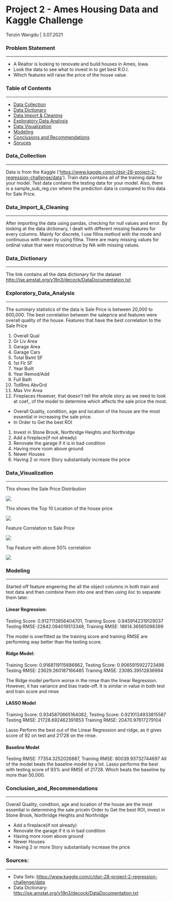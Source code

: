 # Project 2 - Ames Housing Data and Kaggle Challenge
Tenzin Wangdu | 3.07.2021

### Problem Statement
---
* A Realtor is looking to renovate and build houses in Ames, Iowa. 
* Look the data to see what to invest in to get best R.O.I. 
* Which features will raise the price of the house value.
    

### Table of Contents
---
- [Data Collection](#Data_Collection)
- [Data Dictionary](#Data_Dictionary)
- [Data Import & Cleaning](#Data_Import_&_Cleaning)
- [Exploratory Data Analysis](#Exploratory_Data_Analysis)
- [Data Visualization](#Data_Visualization)
- [Modeling](#Modeling)
- [Conclusions and Recommendations](#Conclusion_and_Recommendations)
- [Soruces](#Sources)

### Data_Collection
---
Data is from the Kaggle ('https://www.kaggle.com/c/dsir-28-project-2-regression-challenge/data'). Train data contains all of the training data for your model. Test data contains the testing data for your model. Also, there is a sample_sub_reg.csv where the prediction data is compared to this data for Sale Price.

### Data_Import_&_Cleaning
---
After importing the data using pandas, checking for null values and error. By looking at the data dictionary, I dealt with different missing features for every columns. Mainly for discrete, I use fillna method with the mode and continuous with mean by using fillna. There are many missing values for ordinal value that were misconstrue by NA with missing values.

### Data_Dictionary
---
The link contains all the data dictionary for the dataset
http://jse.amstat.org/v19n3/decock/DataDocumentation.txt

### Exploratory_Data_Analysis
---
The summary statistics of the data is Sale Price is between 20,000 to 600,000. The best correlation between the saleprice and features were overall quality of the house. 
Features that have the best correlation to the Sale Price
1. Overall Qual
2. Gr Liv Area
3. Garage Area  
4. Garage Cars
5. Total Bsmt SF
6. 1st Flr SF
7. Year Built
8. Year Remod/Add
9. Full Bath 
10. TotRms AbvGrd 
11. Mas Vnr Area
12. Fireplaces
However, that doesn't tell the whole story as we need to look at coef_ of the model to determine which affects the sale price the most. 
- Overall Quality, condition, age and location of the house are the most essential in increasing the sale price.
- In Order to Get the best ROI
1. Invest in Stone Brook, Northridge Heights and Northridge
2. Add a fireplace(if not already)
3. Renovate the garage if it is in bad condition
4. Having more room above ground
5. Newer Houses
6. Having 2 or more Story substantially increase the price

### Data_Visualization
---
This shows the Sale Price Distribution

<img
     src = "https://github.com/tw1270/AMES-HOUSING-DATA-SALE-PRICE-PREDICTION/blob/main/Images/price_distribution.png" style = '' style="float: left; margin: 20px; height: 55px">

This shows the Top 10 Location of the house price

<img
     src = "https://github.com/tw1270/AMES-HOUSING-DATA-SALE-PRICE-PREDICTION/blob/main/Images/location.png" style = '' style="float: left; margin: 20px; height: 55px">

Feature Correlation to Sale Price

<img
     src = "https://github.com/tw1270/AMES-HOUSING-DATA-SALE-PRICE-PREDICTION/blob/main/Images/price_correlation.png" style = '' style="float: left; margin: 20px; height: 55px">
     
Top Feature with above 50% correlation

<img
     src = "https://github.com/tw1270/AMES-HOUSING-DATA-SALE-PRICE-PREDICTION/blob/main/Images/topfeature.png" style = '' style="float: left; margin: 20px; height: 55px">

### Modeling
---
Started off feature engeering the all the object columns in both train and test data and then combine them into one and then using iloc to separate them later. 
#### Linear Regression:
Testing Score: 0.9127113956404701, Training Score: 0.9459142319129037
Testing RMSE-22842.094019513348, Training RMSE: 18614.36565098399

The model is overfitted as the training score and training RMSE are performing way better than the testing score. 
#### Ridge Model:
Training Score: 0.9168119115686862, Testing Score: 0.9065915922723498
Testing RMSE: 23629.260187166485 Training RMSE: 23085.39512836994

The Ridge model perform worse in the rmse than the linear Regression. However, it has variance and bias trade-off. It is similar in value in both test and train score and rmse
#### LASSO Model
Training Score: 0.9345870665164082, Testing Score: 0.9210134933815587
Testing RMSE: 21728.692462391853 Training RMSE: 20470.97617279104

Lasso Perform the best out of the Linear Regression and ridge, as it gives score of 92 on test and 21728 on the rmse.

#### Baseline Model
Testing RMSE: 77354.3252026887, Training RMSE: 80039.93732744697
All of the model beats the baseline model by a lot. Lasso performs the best with testing score of 93% and RMSE of 21728. Which beats the baseline by more than 50,000. 

### Conclusion_and_Recommendations
---
Overall Quality, condition, age and location of the house are the most essential in determining the sale priceIn Order to Get the best ROI, invest in Stone Brook, Northridge Heights and Northridge
- Add a fireplace(if not already)
- Renovate the garage if it is in bad condition
- Having more room above ground 
- Newer Houses
- Having 2 or more Story substantially increase the price

### Sources:
---
* Data Sets: https://www.kaggle.com/c/dsir-28-project-2-regression-challenge/data
* Data Dictionary: http://jse.amstat.org/v19n3/decock/DataDocumentation.txt

